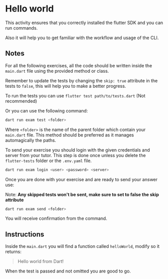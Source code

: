 # Hello world

This activity ensures that you correctly installed the flutter SDK and you can run commands.

Also it will help you to get familiar with the workflow and usage of the CLI.

## Notes

For all the following exercises, all the code should be written inside the `main.dart` file using the provided method or class.

Remember to update the tests by changing the `skip: true` attribute in the tests to `false`, this will help you to make a better progress.

To run the tests you can use `flutter test path/to/tests.dart` (Not recommended)

Or you can use the following command:

```sh
dart run exam test <folder>
```

Where `<folder>` is the name of the parent folder which contain your `main.dart` file. This method should be preferred as it manages automagically the paths.

To send your exercise you should login with the given credentials and server from your tutor. This step is done once unless you delete the `flutter-tests` folder or the `.env.yaml` file.

```bash
dart run exam login <user> <password> <server>
```

Once you are done with your exercise and are ready to send your answer use:

Note: **Any skipped tests won't be sent, make sure to set to false the skip attribute**

```bash
dart run exam send <folder>
```

You will receive confirmation from the command.

## Instructions

Inside the `main.dart` you will find a function called `helloWorld`, modify so it returns:

> Hello world from Dart!

When the test is passed and not omitted you are good to go.
